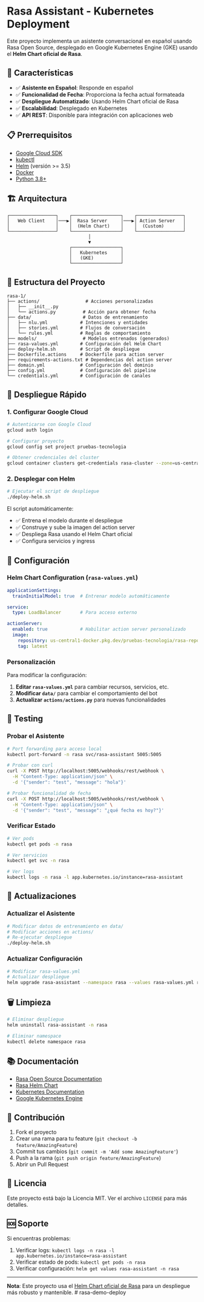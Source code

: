 # Rasa Assistant - Kubernetes Deployment

Este proyecto implementa un asistente conversacional en español usando Rasa Open Source, desplegado en Google Kubernetes Engine (GKE) usando el **Helm Chart oficial de Rasa**.

## 🚀 Características

- ✅ **Asistente en Español**: Responde en español
- ✅ **Funcionalidad de Fecha**: Proporciona la fecha actual formateada
- ✅ **Despliegue Automatizado**: Usando Helm Chart oficial de Rasa
- ✅ **Escalabilidad**: Desplegado en Kubernetes
- ✅ **API REST**: Disponible para integración con aplicaciones web

## 📋 Prerrequisitos

- [Google Cloud SDK](https://cloud.google.com/sdk/docs/install)
- [kubectl](https://kubernetes.io/docs/tasks/tools/)
- [Helm](https://helm.sh/docs/intro/install/) (versión >= 3.5)
- [Docker](https://docs.docker.com/get-docker/)
- [Python 3.8+](https://www.python.org/downloads/)

## 🏗️ Arquitectura

```
┌─────────────────┐    ┌──────────────────┐    ┌─────────────────┐
│   Web Client    │───▶│  Rasa Server     │───▶│ Action Server   │
│                 │    │  (Helm Chart)    │    │  (Custom)       │
└─────────────────┘    └──────────────────┘    └─────────────────┘
                              │
                              ▼
                       ┌──────────────────┐
                       │   Kubernetes     │
                       │   (GKE)          │
                       └──────────────────┘
```

## 📁 Estructura del Proyecto

```
rasa-1/
├── actions/                 # Acciones personalizadas
│   ├── __init__.py
│   └── actions.py          # Acción para obtener fecha
├── data/                   # Datos de entrenamiento
│   ├── nlu.yml            # Intenciones y entidades
│   ├── stories.yml        # Flujos de conversación
│   └── rules.yml          # Reglas de comportamiento
├── models/                 # Modelos entrenados (generados)
├── rasa-values.yml        # Configuración del Helm Chart
├── deploy-helm.sh         # Script de despliegue
├── Dockerfile.actions     # Dockerfile para action server
├── requirements-actions.txt # Dependencias del action server
├── domain.yml             # Configuración del dominio
├── config.yml             # Configuración del pipeline
└── credentials.yml        # Configuración de canales
```

## 🚀 Despliegue Rápido

### 1. Configurar Google Cloud

```bash
# Autenticarse con Google Cloud
gcloud auth login

# Configurar proyecto
gcloud config set project pruebas-tecnologia

# Obtener credenciales del cluster
gcloud container clusters get-credentials rasa-cluster --zone=us-central1-a
```

### 2. Desplegar con Helm

```bash
# Ejecutar el script de despliegue
./deploy-helm.sh
```

El script automáticamente:
- ✅ Entrena el modelo durante el despliegue
- ✅ Construye y sube la imagen del action server
- ✅ Despliega Rasa usando el Helm Chart oficial
- ✅ Configura servicios y ingress

## 🔧 Configuración

### Helm Chart Configuration (`rasa-values.yml`)

```yaml
applicationSettings:
  trainInitialModel: true  # Entrenar modelo automáticamente

service:
  type: LoadBalancer       # Para acceso externo

actionServer:
  enabled: true            # Habilitar action server personalizado
  image:
    repository: us-central1-docker.pkg.dev/pruebas-tecnologia/rasa-repo/rasa-actions
    tag: latest
```

### Personalización

Para modificar la configuración:

1. **Editar `rasa-values.yml`** para cambiar recursos, servicios, etc.
2. **Modificar `data/`** para cambiar el comportamiento del bot
3. **Actualizar `actions/actions.py`** para nuevas funcionalidades

## 🧪 Testing

### Probar el Asistente

```bash
# Port forwarding para acceso local
kubectl port-forward -n rasa svc/rasa-assistant 5005:5005

# Probar con curl
curl -X POST http://localhost:5005/webhooks/rest/webhook \
  -H "Content-Type: application/json" \
  -d '{"sender": "test", "message": "hola"}'

# Probar funcionalidad de fecha
curl -X POST http://localhost:5005/webhooks/rest/webhook \
  -H "Content-Type: application/json" \
  -d '{"sender": "test", "message": "¿qué fecha es hoy?"}'
```

### Verificar Estado

```bash
# Ver pods
kubectl get pods -n rasa

# Ver servicios
kubectl get svc -n rasa

# Ver logs
kubectl logs -n rasa -l app.kubernetes.io/instance=rasa-assistant
```

## 🔄 Actualizaciones

### Actualizar el Asistente

```bash
# Modificar datos de entrenamiento en data/
# Modificar acciones en actions/
# Re-ejecutar despliegue
./deploy-helm.sh
```

### Actualizar Configuración

```bash
# Modificar rasa-values.yml
# Actualizar despliegue
helm upgrade rasa-assistant --namespace rasa --values rasa-values.yml rasa/rasa
```

## 🗑️ Limpieza

```bash
# Eliminar despliegue
helm uninstall rasa-assistant -n rasa

# Eliminar namespace
kubectl delete namespace rasa
```

## 📚 Documentación

- [Rasa Open Source Documentation](https://rasa.com/docs/rasa/)
- [Rasa Helm Chart](https://github.com/RasaHQ/helm-charts)
- [Kubernetes Documentation](https://kubernetes.io/docs/)
- [Google Kubernetes Engine](https://cloud.google.com/kubernetes-engine)

## 🤝 Contribución

1. Fork el proyecto
2. Crear una rama para tu feature (`git checkout -b feature/AmazingFeature`)
3. Commit tus cambios (`git commit -m 'Add some AmazingFeature'`)
4. Push a la rama (`git push origin feature/AmazingFeature`)
5. Abrir un Pull Request

## 📄 Licencia

Este proyecto está bajo la Licencia MIT. Ver el archivo `LICENSE` para más detalles.

## 🆘 Soporte

Si encuentras problemas:

1. Verificar logs: `kubectl logs -n rasa -l app.kubernetes.io/instance=rasa-assistant`
2. Verificar estado de pods: `kubectl get pods -n rasa`
3. Verificar configuración: `helm get values rasa-assistant -n rasa`

---

**Nota**: Este proyecto usa el [Helm Chart oficial de Rasa](https://legacy-docs-oss.rasa.com/docs/rasa/deploy/deploy-rasa) para un despliegue más robusto y mantenible. # rasa-demo-deploy
